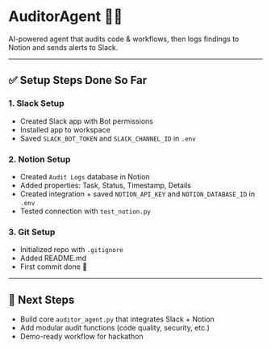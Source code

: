 # AuditorAgent 🕵️‍♂️

AI-powered agent that audits code & workflows, then logs findings to Notion and sends alerts to Slack.

---

## ✅ Setup Steps Done So Far

### 1. Slack Setup
- Created Slack app with Bot permissions
- Installed app to workspace
- Saved `SLACK_BOT_TOKEN` and `SLACK_CHANNEL_ID` in `.env`

### 2. Notion Setup
- Created `Audit Logs` database in Notion
- Added properties: Task, Status, Timestamp, Details
- Created integration + saved `NOTION_API_KEY` and `NOTION_DATABASE_ID` in `.env`
- Tested connection with `test_notion.py`

### 3. Git Setup
- Initialized repo with `.gitignore`
- Added README.md
- First commit done 🚀

---

## 🔮 Next Steps
- Build core `auditor_agent.py` that integrates Slack + Notion
- Add modular audit functions (code quality, security, etc.)
- Demo-ready workflow for hackathon
